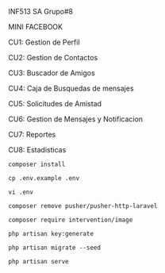 INF513      SA      Grupo#8

MINI FACEBOOK

CU1: Gestion de Perfil

CU2: Gestion de Contactos

CU3: Buscador de Amigos

CU4: Caja de Busquedas de mensajes

CU5: Solicitudes de Amistad

CU6: Gestion de Mensajes y Notificacion

CU7: Reportes

CU8: Estadisticas


```composer install```

```cp .env.example .env ```

```vi .env ```

```composer remove pusher/pusher-http-laravel```

```composer require intervention/image```

```php artisan key:generate```

```php artisan migrate --seed ```

```php artisan serve ```
